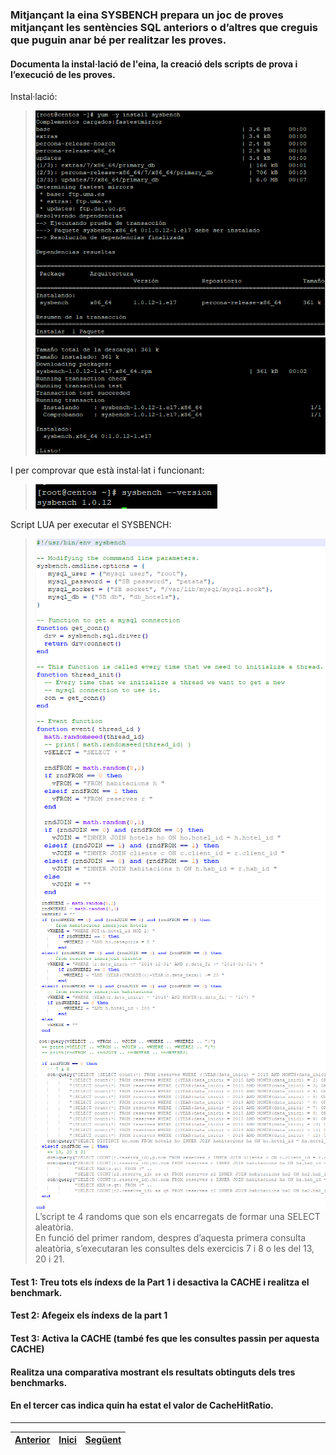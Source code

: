 ### Mitjançant la eina SYSBENCH prepara un joc de proves mitjançant les sentències SQL anteriors o d’altres que creguis que puguin anar bé per realitzar les proves.  
#### Documenta la instal·lació de l'eina, la creació dels scripts de prova i l’execució de les proves.  
Instal·lació:  
>  ![1](https://raw.githubusercontent.com/Josep88/MP02UF3-A1/master/img/exercici3/1install.PNG)  
>  ![1](https://raw.githubusercontent.com/Josep88/MP02UF3-A1/master/img/exercici3/2install.PNG)  
  
I per comprovar que està instal·lat i funcionant:  
>  ![1](https://raw.githubusercontent.com/Josep88/MP02UF3-A1/master/img/exercici3/3install.PNG)  
  
Script LUA per executar el SYSBENCH:
>  ![1](https://raw.githubusercontent.com/Josep88/MP02UF3-A1/master/img/exercici3/1script.PNG)  
>  ![1](https://raw.githubusercontent.com/Josep88/MP02UF3-A1/master/img/exercici3/2script.PNG)  
L’script te 4 randoms que son els encarregats de formar una SELECT aleatòria.  
En funció del primer random, despres d’aquesta primera consulta aleatòria, s’executaran les consultes dels exercicis 7 i 8 o les del 13, 20 i 21.  



#### Test 1: Treu tots els índexs de la Part 1 i desactiva la CACHE i realitza el benchmark.  
#### Test 2: Afegeix els índexs de  la part 1  
#### Test 3: Activa la CACHE (també fes que les consultes passin per aquesta CACHE)  
#### Realitza una comparativa mostrant els resultats obtinguts dels tres benchmarks.  
#### En el tercer cas indica quin ha estat el valor de CacheHitRatio.  
  
***
|[Anterior](https://github.com/Josep88/MP02UF3-A1/blob/master/Exercicis/exercici2.md)|[Inici](https://github.com/Josep88/MP02UF3-A1)|[Següent](https://github.com/Josep88/MP02UF3-A1/blob/master/Exercicis/webgrafia.md)|
|:-:|:-:|:-:|
